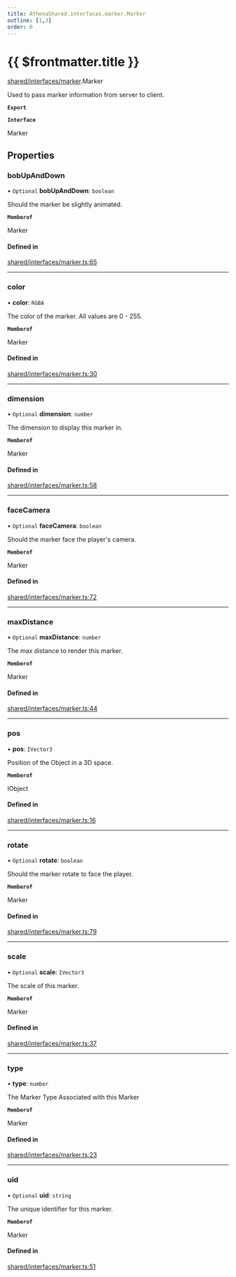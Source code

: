```yaml
---
title: AthenaShared.interfaces.marker.Marker
outline: [1,3]
order: 0
---
```


# {{ $frontmatter.title }}


[shared/interfaces/marker](../modules/shared_interfaces_marker.md).Marker

Used to pass marker information from server to client.

**`Export`**

**`Interface`**

Marker

## Properties

### bobUpAndDown

• `Optional` **bobUpAndDown**: `boolean`

Should the marker be slightly animated.

**`Memberof`**

Marker

#### Defined in

[shared/interfaces/marker.ts:65](https://github.com/Stuyk/altv-athena/blob/217ba5f/src/core/shared/interfaces/marker.ts#L65)

___

### color

• **color**: `RGBA`

The color of the marker. All values are 0 - 255.

**`Memberof`**

Marker

#### Defined in

[shared/interfaces/marker.ts:30](https://github.com/Stuyk/altv-athena/blob/217ba5f/src/core/shared/interfaces/marker.ts#L30)

___

### dimension

• `Optional` **dimension**: `number`

The dimension to display this marker in.

**`Memberof`**

Marker

#### Defined in

[shared/interfaces/marker.ts:58](https://github.com/Stuyk/altv-athena/blob/217ba5f/src/core/shared/interfaces/marker.ts#L58)

___

### faceCamera

• `Optional` **faceCamera**: `boolean`

Should the marker face the player's camera.

**`Memberof`**

Marker

#### Defined in

[shared/interfaces/marker.ts:72](https://github.com/Stuyk/altv-athena/blob/217ba5f/src/core/shared/interfaces/marker.ts#L72)

___

### maxDistance

• `Optional` **maxDistance**: `number`

The max distance to render this marker.

**`Memberof`**

Marker

#### Defined in

[shared/interfaces/marker.ts:44](https://github.com/Stuyk/altv-athena/blob/217ba5f/src/core/shared/interfaces/marker.ts#L44)

___

### pos

• **pos**: `IVector3`

Position of the Object in a 3D space.

**`Memberof`**

IObject

#### Defined in

[shared/interfaces/marker.ts:16](https://github.com/Stuyk/altv-athena/blob/217ba5f/src/core/shared/interfaces/marker.ts#L16)

___

### rotate

• `Optional` **rotate**: `boolean`

Should the marker rotate to face the player.

**`Memberof`**

Marker

#### Defined in

[shared/interfaces/marker.ts:79](https://github.com/Stuyk/altv-athena/blob/217ba5f/src/core/shared/interfaces/marker.ts#L79)

___

### scale

• `Optional` **scale**: `IVector3`

The scale of this marker.

**`Memberof`**

Marker

#### Defined in

[shared/interfaces/marker.ts:37](https://github.com/Stuyk/altv-athena/blob/217ba5f/src/core/shared/interfaces/marker.ts#L37)

___

### type

• **type**: `number`

The Marker Type Associated with this Marker

**`Memberof`**

Marker

#### Defined in

[shared/interfaces/marker.ts:23](https://github.com/Stuyk/altv-athena/blob/217ba5f/src/core/shared/interfaces/marker.ts#L23)

___

### uid

• `Optional` **uid**: `string`

The unique identifier for this marker.

**`Memberof`**

Marker

#### Defined in

[shared/interfaces/marker.ts:51](https://github.com/Stuyk/altv-athena/blob/217ba5f/src/core/shared/interfaces/marker.ts#L51)
